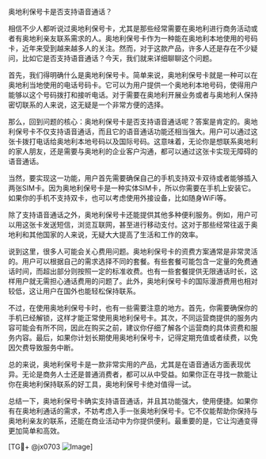 奥地利保号卡是否支持语音通话？

相信不少人都听说过奥地利保号卡，尤其是那些经常需要在奥地利进行商务活动或者有奥地利亲友联系需求的人。奥地利保号卡作为一种能在奥地利本地使用的号码卡，近年来受到越来越多人的关注。然而，对于这款产品，许多人还是存在不少疑问，比如它是否支持语音通话？今天，我们就来详细聊聊这个问题。

首先，我们得明确什么是奥地利保号卡。简单来说，奥地利保号卡就是一种可以在奥地利当地使用的电话号码卡。它可以为用户提供一个奥地利本地号码，使得用户能够以这个号码拨打和接听电话。对于需要在奥地利开展业务或者与奥地利人保持密切联系的人来说，这无疑是一个非常方便的选择。

那么，回到问题的核心：奥地利保号卡是否支持语音通话呢？答案是肯定的。奥地利保号卡不仅支持语音通话，而且它的语音通话功能还相当强大。用户可以通过这张卡拨打电话给奥地利本地号码以及国际号码。这意味着，无论你是想联系奥地利的家人朋友，还是需要与奥地利的企业客户沟通，都可以通过这张卡实现无障碍的语音通话。

当然，要实现这一功能，用户首先需要确保自己的手机支持双卡双待或者能够插入两张SIM卡。因为奥地利保号卡是一种实体SIM卡，所以你需要在手机上安装它。如果你的手机不支持双卡，也可以考虑使用外接设备，比如随身WiFi等。

除了支持语音通话之外，奥地利保号卡还能提供其他多种便利服务。例如，用户可以用这张卡发送短信，浏览互联网，甚至进行移动支付。这对于那些经常往返于奥地利和其他国家的人来说，无疑大大提高了生活和工作的效率。

说到这里，很多人可能会关心费用问题。奥地利保号卡的资费方案通常是非常灵活的。用户可以根据自己的需求选择不同的套餐。有些套餐可能包含一定量的免费通话时间，而超出部分则按照一定的标准收费。也有一些套餐提供无限通话时长，这样用户就无需担心通话费用的问题了。此外，奥地利保号卡的国际漫游费用也相对较低，这让用户在国外也能轻松保持联系。

不过，在使用奥地利保号卡时，也有一些需要注意的地方。首先，你需要确保你的手机已经解锁，这样才能正常使用奥地利保号卡。其次，不同运营商提供的服务内容可能会有所不同，因此在购买之前，建议你仔细了解各个运营商的具体资费和服务内容。最后，如果你计划长期使用奥地利保号卡，记得定期充值或者续费，以免因欠费导致服务中断。

总的来说，奥地利保号卡是一款非常实用的产品，尤其是在语音通话方面表现优异。无论是商务人士还是普通消费者，都可以从中受益。如果你正在寻找一款能让你在奥地利保持联系的好工具，奥地利保号卡绝对值得一试。

总结一下，奥地利保号卡确实支持语音通话，并且其功能强大，使用便捷。如果你有在奥地利通话的需求，不妨考虑入手一张奥地利保号卡。它不仅能帮助你保持与奥地利亲友的联系，还能在商业活动中为你提供便利。最重要的是，它让沟通变得更加简单和高效。

[TG💪+ @jx0703 ![Image](https://github.com/user-attachments/assets/dbca1d08-cadb-493c-b0ec-ad6f7a83f270)]